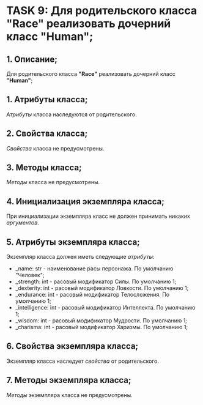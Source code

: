 # TASK 9: Для родительского класса **"Race"** реализовать дочерний класс **"Human"**;
## 1. Описание;
Для родительского класса **"Race"** реализовать дочерний класс **"Human"**;

## 1. Атрибуты класса;
*Атрибуты* класса наследуются от родительского.

## 2. Свойства класса;
*Свойства* класса не предусмотрены.

## 3. Методы класса;
*Методы* класса не предусмотрены.

## 4. Инициализация экземпляра класса;
При инициализации экземпляра класс не должен принимать никаких *аргументов*.

## 5. Атрибуты экземпляра класса;
Экземпляр класса должен иметь следующие *атрибуты*:
* _name: str - наименование расы персонажа. По умолчанию "Человек";
* _strength: int - расовый модификатор Силы. По умолчанию 1;
* _dexterity: int - расовый модификатор Ловкости. По умолчанию 1;
* _endurance: int - расовый модификатор Телосложения. По умолчанию 1;
* _intelligence: int - расовый модификатор Интеллекта. По умолчанию 1;
* _wisdom: int - расовый модификатор Мудрости. По умолчанию 1;
* _charisma: int - расовый модификатор Харизмы. По умолчанию 1;

## 6. Свойства экземпляра класса;
Экземпляр класса наследует *свойства* от родительского.

## 7. Методы экземпляра класса;
*Методы* экземпляра класса не предусмотрены.
